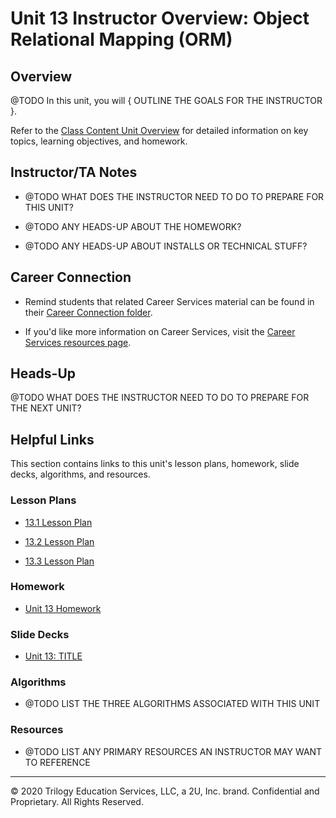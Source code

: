 # Unit 13 Instructor Overview: Object Relational Mapping (ORM)

## Overview

@TODO In this unit, you will { OUTLINE THE GOALS FOR THE INSTRUCTOR }.

Refer to the [Class Content Unit Overview](../../../01-Class-Content/13-ORM/README.md) for detailed information on key topics, learning objectives, and homework.

## Instructor/TA Notes

* @TODO WHAT DOES THE INSTRUCTOR NEED TO DO TO PREPARE FOR THIS UNIT?

* @TODO ANY HEADS-UP ABOUT THE HOMEWORK?

* @TODO ANY HEADS-UP ABOUT INSTALLS OR TECHNICAL STUFF?

## Career Connection

* Remind students that related Career Services material can be found in their [Career Connection folder](../../../01-Class-Content/13-ORM/04-Career-Connection/README.md).

* If you'd like more information on Career Services, visit the [Career Services resources page](http://bit.ly/CodingCS).

## Heads-Up

@TODO WHAT DOES THE INSTRUCTOR NEED TO DO TO PREPARE FOR THE NEXT UNIT?

## Helpful Links

This section contains links to this unit's lesson plans, homework, slide decks, algorithms, and resources.

### Lesson Plans

  * [13.1 Lesson Plan]()

  * [13.2 Lesson Plan]()
  
  * [13.3 Lesson Plan]()

### Homework

  * [Unit 13 Homework](../../../01-Class-Content/13-ORM/02-Homework)

### Slide Decks

  * [Unit 13: TITLE]()

### Algorithms

  * @TODO LIST THE THREE ALGORITHMS ASSOCIATED WITH THIS UNIT

### Resources

  * @TODO LIST ANY PRIMARY RESOURCES AN INSTRUCTOR MAY WANT TO REFERENCE

---
© 2020 Trilogy Education Services, LLC, a 2U, Inc. brand. Confidential and Proprietary. All Rights Reserved.
